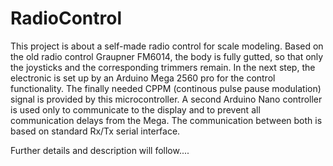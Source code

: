 # RadioControl

This project is about a self-made radio control for scale modeling.
Based on the old radio control Graupner FM6014, the body is fully gutted, so that only the joysticks and the corresponding trimmers remain.
In the next step, the electronic is set up by an Arduino Mega 2560 pro for the control functionality.
The finally needed CPPM (continous pulse pause modulation) signal is provided by this microcontroller.
A second Arduino Nano controller is used only to communicate to the display and to prevent all communication delays from the Mega.
The communication between both is based on standard Rx/Tx serial interface.

Further details and description will follow....
